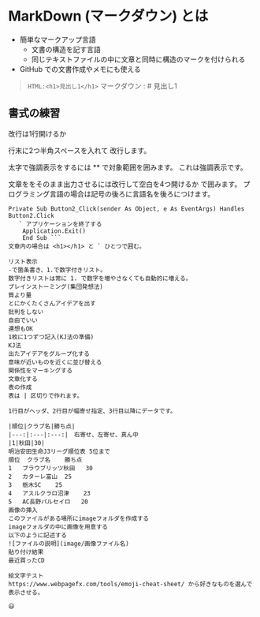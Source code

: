 <h1>MarkDown (マークダウン) とは</h1>

+ 簡単なマークアップ言語
    + 文書の構造を記す言語
    +  同じテキストファイルの中に文章と同時に構造のマークを付けられる
+  GitHub での文書作成やメモにも使える
> ```HTML:<h1>見出し1</h1>```
> マークダウン : # 見出し1

<h2>書式の練習</h2>
改行は1行開けるか

行末に2つ半角スペースを入れて
改行します。

太字で強調表示をするには ** で対象範囲を囲みます。
これは強調表示です。

文章ををそのまま出力させるには改行して空白を4つ開けるか  で囲みます。
プログラミング言語の場合は記号の後ろに言語名を後ろにつけます。

``` vb.net
Private Sub Button2_Click(sender As Object, e As EventArgs) Handles Button2.Click
   ` アプリケーションを終了する
    Application.Exit()
    End Sub ```
文章内の場合は <h1></h1> と ` ひとつで囲む。

リスト表示
-で箇条書き、1.で数字付きリスト。
数字付きリストは常に 1. で数字を増やさなくても自動的に増える。
ブレインストーミング(集団発想法)
質より量
とにかくたくさんアイデアを出す
批判をしない
自由でいい
連想もOK
1枚に1つずつ記入(KJ法の準備)
KJ法
出たアイデアをグループ化する
意味が近いものを近くに並び替える
関係性をマーキングする
文章化する
表の作成
表は | 区切りで作れます。

1行目がヘッダ、2行目が幅寄せ指定、3行目以降にデータです。

|順位|クラブ名|勝ち点|
|---:|:---|:---:|　右寄せ、左寄せ、真ん中
|1|秋田|30|
明治安田生命J3リーグ順位表 5位まで
順位	クラブ名	勝ち点
1	ブラウブリッツ秋田	30
2	カターレ富山	25
3	栃木SC	25
4	アスルクラロ沼津	23
5	AC長野パルセイロ	20
画像の挿入
このファイルがある場所にimageフォルダを作成する
imageフォルダの中に画像を用意する
以下のように記述する
![ファイルの説明](image/画像ファイル名)
貼り付け結果
最近買ったCD

絵文字テスト
https://www.webpagefx.com/tools/emoji-cheat-sheet/ から好きなものを選んで表示させる。

😃
